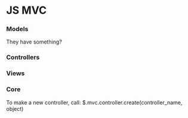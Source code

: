 # JS MVC


### Models

   They have something?


### Controllers


### Views

### Core

To make a new controller, call:
$.mvc.controller.create(controller_name, object)